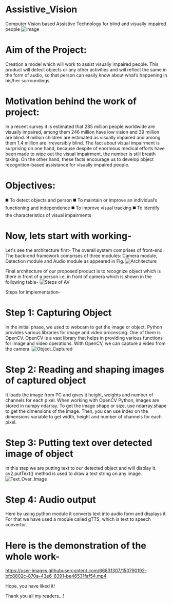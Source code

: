 # Assistive_Vision
Computer Vision based Assistive Technology for blind and visually impaired people
![image](https://user-images.githubusercontent.com/66831307/150796720-0c5717b5-6879-46fe-9e59-e4614865029e.png)

# Aim of the Project:
Creation a model which will work to assist visually impaired people. This product will detect objects or any other activities and will reflect the same in the form of audio, so that person can easily know about what’s happening in his/her surroundings.

# Motivation behind the work of project:
In a recent survey it is estimated that 285 million people worldwide are visually impaired, among them 246 million have low vision and 39 million are blind. 9 million children are estimated as visually impaired and among them 1.4 million are irreversibly blind. The fact about visual impairment is surprising on one hand, because despite of enormous medical efforts have been made to wipe out the visual impairment, the number is still breath taking. On the other hand, these facts encourage us to develop object recognition-based assistance for visually impaired people.

# Objectives:
◼️ To detect objects and person
◼️ To maintain or improve an individual’s functioning and independence
◼️ To improve visual tracking
◼️ To identify the characteristics of visual impairments

# Now, lets start with working-

Let's see the architecture first-
The overall system comprises of front-end. The back-end framework comprises of three modules:
Camera module, Detection module and Audio module as appeared in Fig.
![Architecture](https://user-images.githubusercontent.com/66831307/150792932-22d62e81-8262-4815-8516-c392cfff86f8.jpg)

Final architecture of our proposed product is to recognize object which is there in front of a person i.e. in front of camera which is shown in the following table-
![Steps of AV](https://user-images.githubusercontent.com/66831307/150793294-3ab26260-b761-4b79-8891-0bf89eec68e5.png)

Steps for implementation-
# Step 1: Capturing Object
In the initial phase, we used to webcam to get the image or object. Python provides various libraries for image and video processing. One of them is OpenCV. OpenCV is a vast library that helps in providing various functions for image and video operations. With OpenCV, we can capture a video from the camera.
![Object_Captured](https://user-images.githubusercontent.com/66831307/150794250-4c2b0acc-ad9d-49ef-be45-95fa82dc8187.jpg)

# Step 2: Reading and shaping images of captured object 
It loads the image from PC and gives it height, weights and number of channels for each pixel. When working with OpenCV Python, images are stored in numpy ndarray. To get the image shape or size, use ndarray.shape to get the dimensions of the image. Then, you can use index on the dimensions variable to get width, height and number of channels for each pixel.

# Step 3: Putting text over detected image of object
In this step we are putting text to our detected object and will display it. cv2.putText() method is used to draw a text string on any image.
![Text_Over_Image](https://user-images.githubusercontent.com/66831307/150794993-60594741-f334-4a74-a51f-e03c51485737.jpg)

# Step 4: Audio output
Here by using python module it converts text into audio form and displays it. For that we have used a module called gTTS, which is text to speech convertor.

# Here is the demonstration of the whole work-
https://user-images.githubusercontent.com/66831307/150790192-bfc8802c-870a-43e6-8391-be46531faf54.mp4

Hope, you have liked it!

Thank you all my readers...!
